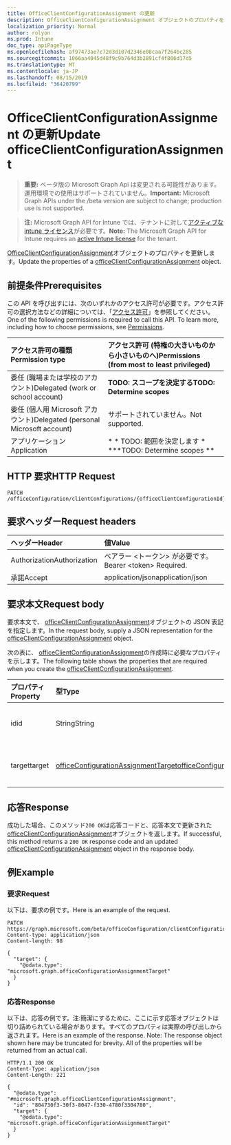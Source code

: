```yaml
---
title: OfficeClientConfigurationAssignment の更新
description: OfficeClientConfigurationAssignment オブジェクトのプロパティを更新します。
localization_priority: Normal
author: rolyon
ms.prod: Intune
doc_type: apiPageType
ms.openlocfilehash: af97473ae7c72d3d107d2346e08caa7f264bc285
ms.sourcegitcommit: 1066aa4045d48f9c9b764d3b2891cf4f806d17d5
ms.translationtype: MT
ms.contentlocale: ja-JP
ms.lasthandoff: 08/15/2019
ms.locfileid: "36420799"
---
```

# <a name="update-officeclientconfigurationassignment"></a><span data-ttu-id="e3038-103">OfficeClientConfigurationAssignment の更新</span><span class="sxs-lookup"><span data-stu-id="e3038-103">Update officeClientConfigurationAssignment</span></span>

> <span data-ttu-id="e3038-104">**重要:** ベータ版の Microsoft Graph Api は変更される可能性があります。運用環境での使用はサポートされていません。</span><span class="sxs-lookup"><span data-stu-id="e3038-104">**Important:** Microsoft Graph APIs under the /beta version are subject to change; production use is not supported.</span></span>

> <span data-ttu-id="e3038-105">**注:** Microsoft Graph API for Intune では、テナントに対して[アクティブな intune ライセンス](https://go.microsoft.com/fwlink/?linkid=839381)が必要です。</span><span class="sxs-lookup"><span data-stu-id="e3038-105">**Note:** The Microsoft Graph API for Intune requires an [active Intune license](https://go.microsoft.com/fwlink/?linkid=839381) for the tenant.</span></span>

<span data-ttu-id="e3038-106">[OfficeClientConfigurationAssignment](../resources/intune-cirrus-officeclientconfigurationassignment.md)オブジェクトのプロパティを更新します。</span><span class="sxs-lookup"><span data-stu-id="e3038-106">Update the properties of a [officeClientConfigurationAssignment](../resources/intune-cirrus-officeclientconfigurationassignment.md) object.</span></span>

## <a name="prerequisites"></a><span data-ttu-id="e3038-107">前提条件</span><span class="sxs-lookup"><span data-stu-id="e3038-107">Prerequisites</span></span>
<span data-ttu-id="e3038-p101">この API を呼び出すには、次のいずれかのアクセス許可が必要です。アクセス許可の選択方法などの詳細については、「[アクセス許可](/graph/permissions-reference)」を参照してください。</span><span class="sxs-lookup"><span data-stu-id="e3038-p101">One of the following permissions is required to call this API. To learn more, including how to choose permissions, see [Permissions](/graph/permissions-reference).</span></span>

|<span data-ttu-id="e3038-110">アクセス許可の種類</span><span class="sxs-lookup"><span data-stu-id="e3038-110">Permission type</span></span>|<span data-ttu-id="e3038-111">アクセス許可 (特権の大きいものから小さいものへ)</span><span class="sxs-lookup"><span data-stu-id="e3038-111">Permissions (from most to least privileged)</span></span>|
|:---|:---|
|<span data-ttu-id="e3038-112">委任 (職場または学校のアカウント)</span><span class="sxs-lookup"><span data-stu-id="e3038-112">Delegated (work or school account)</span></span>|<span data-ttu-id="e3038-113">**TODO: スコープを決定する**</span><span class="sxs-lookup"><span data-stu-id="e3038-113">**TODO: Determine scopes**</span></span>|
|<span data-ttu-id="e3038-114">委任 (個人用 Microsoft アカウント)</span><span class="sxs-lookup"><span data-stu-id="e3038-114">Delegated (personal Microsoft account)</span></span>|<span data-ttu-id="e3038-115">サポートされていません。</span><span class="sxs-lookup"><span data-stu-id="e3038-115">Not supported.</span></span>|
|<span data-ttu-id="e3038-116">アプリケーション</span><span class="sxs-lookup"><span data-stu-id="e3038-116">Application</span></span>|<span data-ttu-id="e3038-117">\* \* TODO: 範囲を決定します \* \*</span><span class="sxs-lookup"><span data-stu-id="e3038-117">\*\*TODO: Determine scopes \*\*</span></span>|

## <a name="http-request"></a><span data-ttu-id="e3038-118">HTTP 要求</span><span class="sxs-lookup"><span data-stu-id="e3038-118">HTTP Request</span></span>
<!-- {
  "blockType": "ignored"
}
-->
``` http
PATCH /officeConfiguration/clientConfigurations/{officeClientConfigurationId}/assignments/{officeClientConfigurationAssignmentId}
```

## <a name="request-headers"></a><span data-ttu-id="e3038-119">要求ヘッダー</span><span class="sxs-lookup"><span data-stu-id="e3038-119">Request headers</span></span>
|<span data-ttu-id="e3038-120">ヘッダー</span><span class="sxs-lookup"><span data-stu-id="e3038-120">Header</span></span>|<span data-ttu-id="e3038-121">値</span><span class="sxs-lookup"><span data-stu-id="e3038-121">Value</span></span>|
|:---|:---|
|<span data-ttu-id="e3038-122">Authorization</span><span class="sxs-lookup"><span data-stu-id="e3038-122">Authorization</span></span>|<span data-ttu-id="e3038-123">ベアラー &lt;トークン&gt; が必要です。</span><span class="sxs-lookup"><span data-stu-id="e3038-123">Bearer &lt;token&gt; Required.</span></span>|
|<span data-ttu-id="e3038-124">承諾</span><span class="sxs-lookup"><span data-stu-id="e3038-124">Accept</span></span>|<span data-ttu-id="e3038-125">application/json</span><span class="sxs-lookup"><span data-stu-id="e3038-125">application/json</span></span>|

## <a name="request-body"></a><span data-ttu-id="e3038-126">要求本文</span><span class="sxs-lookup"><span data-stu-id="e3038-126">Request body</span></span>
<span data-ttu-id="e3038-127">要求本文で、 [officeClientConfigurationAssignment](../resources/intune-cirrus-officeclientconfigurationassignment.md)オブジェクトの JSON 表記を指定します。</span><span class="sxs-lookup"><span data-stu-id="e3038-127">In the request body, supply a JSON representation for the [officeClientConfigurationAssignment](../resources/intune-cirrus-officeclientconfigurationassignment.md) object.</span></span>

<span data-ttu-id="e3038-128">次の表に、 [officeClientConfigurationAssignment](../resources/intune-cirrus-officeclientconfigurationassignment.md)の作成時に必要なプロパティを示します。</span><span class="sxs-lookup"><span data-stu-id="e3038-128">The following table shows the properties that are required when you create the [officeClientConfigurationAssignment](../resources/intune-cirrus-officeclientconfigurationassignment.md).</span></span>

|<span data-ttu-id="e3038-129">プロパティ</span><span class="sxs-lookup"><span data-stu-id="e3038-129">Property</span></span>|<span data-ttu-id="e3038-130">型</span><span class="sxs-lookup"><span data-stu-id="e3038-130">Type</span></span>|<span data-ttu-id="e3038-131">説明</span><span class="sxs-lookup"><span data-stu-id="e3038-131">Description</span></span>|
|:---|:---|:---|
|<span data-ttu-id="e3038-132">id</span><span class="sxs-lookup"><span data-stu-id="e3038-132">id</span></span>|<span data-ttu-id="e3038-133">String</span><span class="sxs-lookup"><span data-stu-id="e3038-133">String</span></span>|<span data-ttu-id="e3038-134">まだ文書化されていません</span><span class="sxs-lookup"><span data-stu-id="e3038-134">Not yet documented</span></span>|
|<span data-ttu-id="e3038-135">target</span><span class="sxs-lookup"><span data-stu-id="e3038-135">target</span></span>|[<span data-ttu-id="e3038-136">officeConfigurationAssignmentTarget</span><span class="sxs-lookup"><span data-stu-id="e3038-136">officeConfigurationAssignmentTarget</span></span>](../resources/intune-cirrus-officeconfigurationassignmenttarget.md)|<span data-ttu-id="e3038-137">まだ文書化されていません</span><span class="sxs-lookup"><span data-stu-id="e3038-137">Not yet documented</span></span>|



## <a name="response"></a><span data-ttu-id="e3038-138">応答</span><span class="sxs-lookup"><span data-stu-id="e3038-138">Response</span></span>
<span data-ttu-id="e3038-139">成功した場合、このメソッド`200 OK`は応答コードと、応答本文で更新された[officeClientConfigurationAssignment](../resources/intune-cirrus-officeclientconfigurationassignment.md)オブジェクトを返します。</span><span class="sxs-lookup"><span data-stu-id="e3038-139">If successful, this method returns a `200 OK` response code and an updated [officeClientConfigurationAssignment](../resources/intune-cirrus-officeclientconfigurationassignment.md) object in the response body.</span></span>

## <a name="example"></a><span data-ttu-id="e3038-140">例</span><span class="sxs-lookup"><span data-stu-id="e3038-140">Example</span></span>

### <a name="request"></a><span data-ttu-id="e3038-141">要求</span><span class="sxs-lookup"><span data-stu-id="e3038-141">Request</span></span>
<span data-ttu-id="e3038-142">以下は、要求の例です。</span><span class="sxs-lookup"><span data-stu-id="e3038-142">Here is an example of the request.</span></span>
``` http
PATCH https://graph.microsoft.com/beta/officeConfiguration/clientConfigurations/{officeClientConfigurationId}/assignments/{officeClientConfigurationAssignmentId}
Content-type: application/json
Content-length: 98

{
  "target": {
    "@odata.type": "microsoft.graph.officeConfigurationAssignmentTarget"
  }
}
```

### <a name="response"></a><span data-ttu-id="e3038-143">応答</span><span class="sxs-lookup"><span data-stu-id="e3038-143">Response</span></span>
<span data-ttu-id="e3038-p102">以下は、応答の例です。注:簡潔にするために、ここに示す応答オブジェクトは切り詰められている場合があります。すべてのプロパティは実際の呼び出しから返されます。</span><span class="sxs-lookup"><span data-stu-id="e3038-p102">Here is an example of the response. Note: The response object shown here may be truncated for brevity. All of the properties will be returned from an actual call.</span></span>
``` http
HTTP/1.1 200 OK
Content-Type: application/json
Content-Length: 221

{
  "@odata.type": "#microsoft.graph.officeClientConfigurationAssignment",
  "id": "804730f3-30f3-8047-f330-4780f3304780",
  "target": {
    "@odata.type": "microsoft.graph.officeConfigurationAssignmentTarget"
  }
}
```






